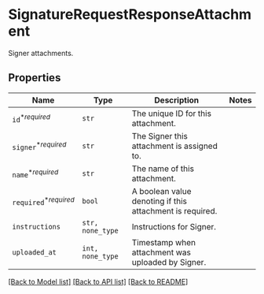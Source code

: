 # SignatureRequestResponseAttachment

Signer attachments.

## Properties

| Name | Type | Description | Notes |
| ---- | ---- | ----------- | ----- |
| `id`<sup>*_required_</sup> | ```str``` |  The unique ID for this attachment.  |  |
| `signer`<sup>*_required_</sup> | ```str``` |  The Signer this attachment is assigned to.  |  |
| `name`<sup>*_required_</sup> | ```str``` |  The name of this attachment.  |  |
| `required`<sup>*_required_</sup> | ```bool``` |  A boolean value denoting if this attachment is required.  |  |
| `instructions` | ```str, none_type``` |  Instructions for Signer.  |  |
| `uploaded_at` | ```int, none_type``` |  Timestamp when attachment was uploaded by Signer.  |  |


[[Back to Model list]](../README.md#documentation-for-models) [[Back to API list]](../README.md#documentation-for-api-endpoints) [[Back to README]](../README.md)


